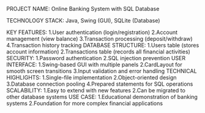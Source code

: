 PROJECT NAME: Online Banking System with SQL Database

TECHNOLOGY STACK: Java, Swing (GUI), SQLite (Database)

KEY FEATURES:
  1.User authentication (login/registration)
  2.Account management (view balance)
  3.Transaction processing (deposit/withdraw)
  4.Transaction history tracking
DATABASE STRUCTURE:
  1.Users table (stores account information)
  2.Transactions table (records all financial activities)
SECURITY:
  1.Password authentication
  2.SQL injection prevention
USER INTERFACE:
  1.Swing-based GUI with multiple panels
  2.CardLayout for smooth screen transitions
  3.Input validation and error handling
TECHNICAL HIGHLIGHTS:
  1.Single-file implementation
  2.Object-oriented design
  3.Database connection pooling
  4.Prepared statements for SQL operations
SCALABILITY:
  1.Easy to extend with new features
  2.Can be migrated to other database systems
USE CASE:
  1.Educational demonstration of banking systems
  2.Foundation for more complex financial applications
